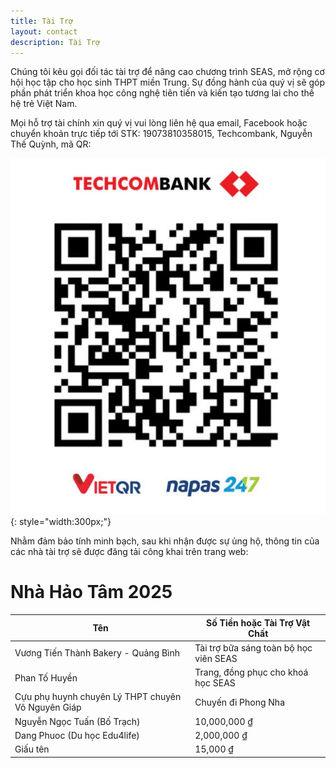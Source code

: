 ```yaml
---
title: Tài Trợ
layout: contact
description: Tài Trợ
---
```


Chúng tôi kêu gọi đối tác tài trợ để nâng cao chương trình SEAS, mở rộng cơ hội học tập cho học sinh THPT miền Trung. Sự đồng hành của quý vị sẽ góp phần phát triển khoa học công nghệ tiên tiến và kiến tạo tương lai cho thế hệ trẻ Việt Nam.

Mọi hỗ trợ tài chính xin quý vị vui lòng liên hệ qua email, Facebook hoặc chuyển khoản trực tiếp tới STK: 19073810358015, Techcombank, Nguyễn Thế Quỳnh, mã QR:

![Bank Info](/images/bank/bank_info.jpg){: style="width:300px;"}

Nhằm đảm bảo tính minh bạch, sau khi nhận được sự ủng hộ, thông tin của các nhà tài trợ sẽ được đăng tải công khai trên trang web:

# Nhà Hảo Tâm 2025

| Tên     | Số Tiền hoặc Tài Trợ Vật Chất|
|---------|-----------------|
| Vương Tiến Thành Bakery - Quảng Bình | Tài trợ bữa sáng toàn bộ học viên SEAS |
| Phan Tố Huyền | Trang, đồng phục cho khoá học SEAS  |
| Cựu phụ huynh chuyên Lý THPT chuyên Võ Nguyên Giáp | Chuyến đi Phong Nha |
| Nguyễn Ngọc Tuấn (Bố Trạch) | 10,000,000 ₫ |
| Dang Phuoc (Du học Edu4life) | 2,000,000 ₫ |
| Giấu tên | 15,000 ₫ |
